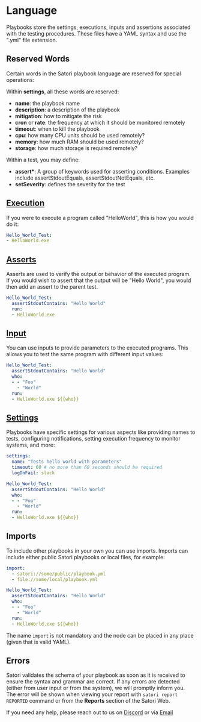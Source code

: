 # Language

Playbooks store the settings, executions, inputs and assertions associated with the testing procedures. These files have a YAML syntax and use the ".yml" file extension.

## Reserved Words

Certain words in the Satori playbook language are reserved for special operations:

Within **settings**, all these words are reserved:
- **name**: the playbook name
- **description**: a description of the playbook
- **mitigation**: how to mitigate the risk
- **cron** or **rate**: the frequency at which it should be monitored remotely
- **timeout**: when to kill the playbook
- **cpu**: how many CPU units should be used remotely?
- **memory**: how much RAM should be used remotely?
- **storage**: how much storage is required remotely?

Within a test, you may define:
- **assert\***: A group of keywords used for asserting conditions. Examples include assertStdoutEquals, assertStdoutNotEquals, etc.
- **setSeverity**: defines the severity for the test

## [Execution](execution.md)

If you were to execute a program called "HelloWorld", this is how you would do it:

```yml
Hello_World_Test:
- HelloWorld.exe
```

## [Asserts](asserts.md)

Asserts are used to verify the output or behavior of the executed program. If you would wish to assert that the output will be "Hello World", you would then add an assert to the parent test.

```yml
Hello_World_Test:
  assertStdoutContains: "Hello World"
  run:
  - HelloWorld.exe
```

## [Input](inputs.md)

You can use inputs to provide parameters to the executed programs. This allows you to test the same program with different input values:

```yml
Hello_World_Test:
  assertStdoutContains: "Hello World"
  who:
  - - "Foo"
    - "World"
  run:
  - HelloWorld.exe ${{who}}
```

## [Settings](settings.md)

Playbooks have specific settings for various aspects like providing names to tests, configuring notifications, setting execution frequency to monitor systems, and more:

```yml
settings:
  name: "Tests hello world with parameters"
  timeout: 60 # no more than 60 seconds should be required
  logOnFail: slack

Hello_World_Test:
  assertStdoutContains: "Hello World"
  who:
  - - "Foo"
    - "World"
  run:
  - HelloWorld.exe ${{who}}
```

## Imports

To include other playbooks in your own you can use imports. Imports can include either public Satori playbooks or local files, for example:

```yml
import:
  - satori://some/public/playbook.yml
  - file://some/local/playbook.yml

Hello_World_Test:
  assertStdoutContains: "Hello World"
  who:
  - - "Foo"
    - "World"
  run:
  - HelloWorld.exe ${{who}}
```

The name `import` is not mandatory and the node can be placed in any place (given that is valid YAML).

## Errors

Satori validates the schema of your playbook as soon as it is received to ensure the syntax and grammar are correct. If any errors are detected (either from user input or from the system), we will promptly inform you. The error will be shown when viewing your report with `satori report REPORTID` command or from the **Reports** section of the Satori Web.

If you need any help, please reach out to us on [Discord](https://discord.gg/NJHQ4MwYtt) or via [Email](mailto:support@satori-ci.com)
